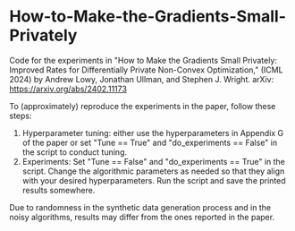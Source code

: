 # How-to-Make-the-Gradients-Small-Privately
Code for the experiments in "How to Make the Gradients Small Privately: Improved Rates for Differentially Private Non-Convex Optimization," (ICML 2024) by Andrew Lowy, Jonathan Ullman, and Stephen J. Wright. 
arXiv: https://arxiv.org/abs/2402.11173

To (approximately) reproduce the experiments in the paper, follow these steps:
  1. Hyperparameter tuning: either use the hyperparameters in Appendix G of the paper or set "Tune == True" and "do_experiments == False" in the script to conduct tuning.
  2. Experiments: Set "Tune == False" and "do_experiments == True" in the script. Change the algorithmic parameters as needed so that they align with your desired hyperparameters. Run the script and save the printed results somewhere.

Due to randomness in the synthetic data generation process and in the noisy algorithms, results may differ from the ones reported in the paper. 
